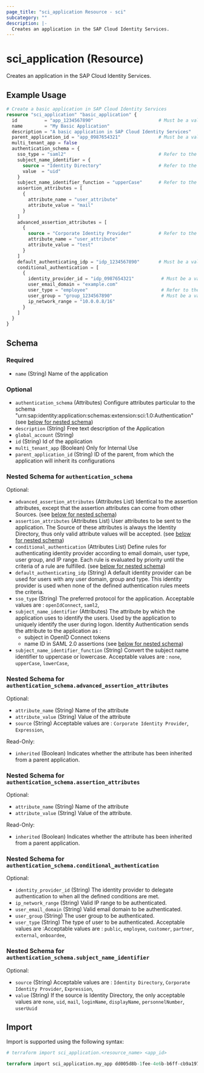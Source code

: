 ```yaml
---
page_title: "sci_application Resource - sci"
subcategory: ""
description: |-
  Creates an application in the SAP Cloud Identity Services.
---
```


# sci_application (Resource)

Creates an application in the SAP Cloud Identity Services.

## Example Usage

```terraform
# Create a basic application in SAP Cloud Identity Services
resource "sci_application" "basic_application" {
  id          = "app_1234567890"                        # Must be a valid and unique UUID
  name        = "My Basic Application"
  description = "A basic application in SAP Cloud Identity Services"
  parent_application_id = "app_0987654321"              # Must be a valid UUID
  multi_tenant_app = false
  authentication_schema = {
    sso_type = "saml2"                                  # Refer to the documentation for valid values
    subject_name_identifier = {
      source = "Identity Directory"                     # Refer to the documentation for valid values
      value  = "uid"                      
    }
    subject_name_identifier_function = "upperCase"      # Refer to the documentation for valid values
    assertion_attributes = [
      {
        attribute_name = "user_attribute"
        attribute_value = "mail"
      }
    ]
    advanced_assertion_attributes = [
      {
        source = "Corporate Identity Provider"          # Refer to the documentation for valid values
        attribute_name = "user_attribute"
        attribute_value = "test"
      }
    ]
    default_authenticating_idp = "idp_1234567890"       # Must be a valid UUID
    conditional_authentication = [
      {
        identity_provider_id = "idp_0987654321"          # Must be a valid UUID
        user_email_domain = "example.com"                
        user_type = "employee"                           # Refer to the documentation for valid values
        user_group = "group_1234567890"                  # Must be a valid UUID
        ip_network_range = "10.0.0.8/16"          
      }
    ]
  }
}
```

<!-- schema generated by tfplugindocs -->
## Schema

### Required

- `name` (String) Name of the application

### Optional

- `authentication_schema` (Attributes) Configure attributes particular to the schema "urn:sap:identity:application:schemas:extension:sci:1.0:Authentication" (see [below for nested schema](#nestedatt--authentication_schema))
- `description` (String) Free text description of the Application
- `global_account` (String)
- `id` (String) Id of the application
- `multi_tenant_app` (Boolean) Only for Internal Use
- `parent_application_id` (String) ID of the parent, from which the application will inherit its configurations

<a id="nestedatt--authentication_schema"></a>
### Nested Schema for `authentication_schema`

Optional:

- `advanced_assertion_attributes` (Attributes List) Identical to the assertion attributes, except that the assertion attributes can come from other Sources. (see [below for nested schema](#nestedatt--authentication_schema--advanced_assertion_attributes))
- `assertion_attributes` (Attributes List) User attributes to be sent to the application. The Source of these attributes is always the Identity Directory, thus only valid attribute values will be accepted. (see [below for nested schema](#nestedatt--authentication_schema--assertion_attributes))
- `conditional_authentication` (Attributes List) Define rules for authenticating identity provider according to email domain, user type, user group, and IP range. Each rule is evaluated by priority until the criteria of a rule are fulfilled. (see [below for nested schema](#nestedatt--authentication_schema--conditional_authentication))
- `default_authenticating_idp` (String) A default identity provider can be used for users with any user domain, group and type. This identity provider is used when none of the defined authentication rules meets the criteria.
- `sso_type` (String) The preferred protocol for the application. Acceptable values are : `openIdConnect`, `saml2`,
- `subject_name_identifier` (Attributes) The attribute by which the application uses to identify the users. Used by the application to uniquely identify the user during logon.
Identity Authentication sends the attribute to the application as :
	 - subject in OpenID Connect tokens
	 - name ID in SAML 2.0 assertions (see [below for nested schema](#nestedatt--authentication_schema--subject_name_identifier))
- `subject_name_identifier_function` (String) Convert the subject name identifier to uppercase or lowercase. Acceptable values are : `none`, `upperCase`, `lowerCase`,

<a id="nestedatt--authentication_schema--advanced_assertion_attributes"></a>
### Nested Schema for `authentication_schema.advanced_assertion_attributes`

Optional:

- `attribute_name` (String) Name of the attribute
- `attribute_value` (String) Value of the attribute
- `source` (String) Acceptable values are : `Corporate Identity Provider`, `Expression`,

Read-Only:

- `inherited` (Boolean) Indicates whether the attribute has been inherited from a parent application.


<a id="nestedatt--authentication_schema--assertion_attributes"></a>
### Nested Schema for `authentication_schema.assertion_attributes`

Optional:

- `attribute_name` (String) Name of the attribute
- `attribute_value` (String) Value of the attribute.

Read-Only:

- `inherited` (Boolean) Indicates whether the attribute has been inherited from a parent application.


<a id="nestedatt--authentication_schema--conditional_authentication"></a>
### Nested Schema for `authentication_schema.conditional_authentication`

Optional:

- `identity_provider_id` (String) The identity provider to delegate authentication to when all the defined conditions are met.
- `ip_network_range` (String) Valid IP range to be authenticated.
- `user_email_domain` (String) Valid email domain to be authenticated.
- `user_group` (String) The user group to be authenticated.
- `user_type` (String) The type of user to be authenticated. Acceptable values are :Acceptable values are : `public`, `employee`, `customer`, `partner`, `external`, `onboardee`,


<a id="nestedatt--authentication_schema--subject_name_identifier"></a>
### Nested Schema for `authentication_schema.subject_name_identifier`

Optional:

- `source` (String) Acceptable values are : `Identity Directory`, `Corporate Identity Provider`, `Expression`,
- `value` (String) If the source is Identity Directory, the only acceptable values are `none`, `uid`, `mail`, `loginName`, `displayName`, `personnelNumber`, `userUuid`

## Import

Import is supported using the following syntax:

```terraform
# terraform import sci_application.<resource_name> <app_id>

terraform import sci_application.my_app dd005d8b-1fee-4e6b-b6ff-cb9a197b7fe0
```
